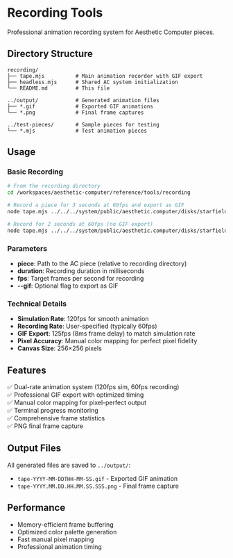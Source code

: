 # Recording Tools

Professional animation recording system for Aesthetic Computer pieces.

## Directory Structure

```
recording/
├── tape.mjs          # Main animation recorder with GIF export
├── headless.mjs      # Shared AC system initialization
└── README.md         # This file

../output/            # Generated animation files
├── *.gif             # Exported GIF animations
└── *.png             # Final frame captures

../test-pieces/       # Sample pieces for testing
└── *.mjs             # Test animation pieces
```

## Usage

### Basic Recording

```bash
# From the recording directory
cd /workspaces/aesthetic-computer/reference/tools/recording

# Record a piece for 3 seconds at 60fps and export as GIF
node tape.mjs ../../../system/public/aesthetic.computer/disks/starfield.mjs 3000 60 --gif

# Record for 2 seconds at 60fps (no GIF export)
node tape.mjs ../../../system/public/aesthetic.computer/disks/starfield.mjs 2000 60
```

### Parameters

- **piece**: Path to the AC piece (relative to recording directory)
- **duration**: Recording duration in milliseconds
- **fps**: Target frames per second for recording
- **--gif**: Optional flag to export as GIF

### Technical Details

- **Simulation Rate**: 120fps for smooth animation
- **Recording Rate**: User-specified (typically 60fps)
- **GIF Export**: 125fps (8ms frame delay) to match simulation rate
- **Pixel Accuracy**: Manual color mapping for perfect pixel fidelity
- **Canvas Size**: 256×256 pixels

## Features

✅ Dual-rate animation system (120fps sim, 60fps recording)  
✅ Professional GIF export with optimized timing  
✅ Manual color mapping for pixel-perfect output  
✅ Terminal progress monitoring  
✅ Comprehensive frame statistics  
✅ PNG final frame capture  

## Output Files

All generated files are saved to `../output/`:
- `tape-YYYY-MM-DDTHH-MM-SS.gif` - Exported GIF animation
- `tape-YYYY.MM.DD.HH.MM.SS.SSS.png` - Final frame capture

## Performance

- Memory-efficient frame buffering
- Optimized color palette generation
- Fast manual pixel mapping
- Professional animation timing